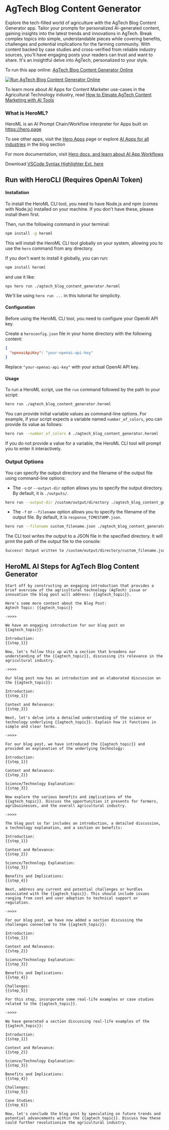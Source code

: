 # AgTech Blog Content Generator

Explore the tech-filled world of agriculture with the AgTech Blog Content Generator app. Tailor your prompts for personalized AI-generated content, gaining insights into the latest trends and innovations in AgTech. Break complex topics into simple, understandable pieces while covering benefits, challenges and potential implications for the farming community. With content backed by case studies and cross-verified from reliable industry sources, you'll have engaging posts your readers can trust and want to share. It's an insightful delve into AgTech, personalized to your style.

To run this app online: [AgTech Blog Content Generator Online](https://hero.page/app/agtech-blog-content-generator-agtech-insight:-engaging-comprehensive-content/baTzrD28UqPkfABRJ0jY)

[![Run AgTech Blog Content Generator Online](/assets/run.svg)](https://hero.page/app/agtech-blog-content-generator-agtech-insight:-engaging-comprehensive-content/baTzrD28UqPkfABRJ0jY)

To learn more about AI Apps for Content Marketer use-cases in the Agricultural Technology industry, read [How to Elevate AgTech Content Marketing with AI Tools](https://hero.page/blog/ai/agricultural-technology/how-to-elevate-agtech-content-marketing-with-ai-tools/170724)

### What is HeroML?
HeroML is an AI Prompt Chain/Workflow interpreter for Apps built on https://hero.page 

To see other apps, visit the [Hero Apps](https://hero.page/apps) page or explore [AI Apps for all industries](https://hero.page/blog) in the blog section

For more documentation, visit [Hero docs, and learn about AI App Workflows](https://hero.page/tutorials/introduction-to-heroml)

Download [VSCode Syntax Highlighter Ext. here](https://marketplace.visualstudio.com/items?itemName=hero-page.heroml)

## Run with HeroCLI (Requires OpenAI Token)

#### Installation

To install the HeroML CLI tool, you need to have Node.js and npm (comes with Node.js) installed on your machine. If you don't have these, please install them first. 

Then, run the following command in your terminal:

```bash
npm install -g heroml
```

This will install the HeroML CLI tool globally on your system, allowing you to use the `hero` command from any directory.

If you don't want to install it globally, you can run:

```bash
npm install heroml
```

and use it like:

```bash
npx hero run ./agtech_blog_content_generator.heroml
```

We'll be using `hero run ...` in this tutorial for simplicity.

#### Configuration

Before using the HeroML CLI tool, you need to configure your OpenAI API key. 

Create a `heroconfig.json` file in your home directory with the following content:

```json
{
  "openaiApiKey": "your-openai-api-key"
}
```

Replace `"your-openai-api-key"` with your actual OpenAI API key.

#### Usage

To run a HeroML script, use the `run` command followed by the path to your script:

```bash
hero run ./agtech_blog_content_generator.heroml
```

You can provide initial variable values as command-line options. For example, if your script expects a variable named `number_of_colors`, you can provide its value as follows:

```bash
hero run --number_of_colors 4 ./agtech_blog_content_generator.heroml
```

If you do not provide a value for a variable, the HeroML CLI tool will prompt you to enter it interactively.

### Output Options

You can specify the output directory and the filename of the output file using command-line options:

- The `-o` or `--output-dir` option allows you to specify the output directory. By default, it is `./outputs/`.

```bash
hero run --output-dir /custom/output/directory ./agtech_blog_content_generator.heroml
```

- The `-f` or `--filename` option allows you to specify the filename of the output file. By default, it is `response_TIMESTAMP.json`.

```bash
hero run --filename custom_filename.json ./agtech_blog_content_generator.heroml
```

The CLI tool writes the output to a JSON file in the specified directory. It will print the path of the output file to the console:

```bash
Success! Output written to /custom/output/directory/custom_filename.json
```


## HeroML AI Steps for AgTech Blog Content Generator
```
Start off by constructing an engaging introduction that provides a brief overview of the agricultural technology (AgTech) issue or innovation the blog post will address: {{agtech_topic}}. 

Here's some more context about the Blog Post:
Agtech Topic: {{agtech_topic}}

->>>>

We have an engaging introduction for our blog post on {{agtech_topic}}:

Introduction:
{{step_1}}

Now, let's follow this up with a section that broadens our understanding of the {{agtech_topic}}, discussing its relevance in the agricultural industry.

->>>>

Our blog post now has an introduction and an elaborated discussion on the {{agtech_topic}}:

Introduction:
{{step_1}}

Context and Relevance:
{{step_2}}

Next, let's delve into a detailed understanding of the science or technology underlying {{agtech_topic}}. Explain how it functions in simple and clear terms.

->>>>

For our blog post, we have introduced the {{agtech_topic}} and provided an explanation of the underlying technology:

Introduction:
{{step_1}}

Context and Relevance:
{{step_2}}

Science/Technology Explanation:
{{step_3}}

Now explore the various benefits and implications of the {{agtech_topic}}. Discuss the opportunities it presents for farmers, agribusinesses, and the overall agricultural industry.

->>>>

The blog post so far includes an introduction, a detailed discussion, a technology explanation, and a section on benefits:

Introduction:
{{step_1}}

Context and Relevance:
{{step_2}}

Science/Technology Explanation:
{{step_3}}

Benefits and Implications:
{{step_4}}

Next, address any current and potential challenges or hurdles associated with the {{agtech_topic}}. This should include issues ranging from cost and user adoption to technical support or regulation.

->>>>

For our blog post, we have now added a section discussing the challenges connected to the {{agtech_topic}}:

Introduction:
{{step_1}}

Context and Relevance:
{{step_2}}

Science/Technology Explanation:
{{step_3}}

Benefits and Implications:
{{step_4}}

Challenges:
{{step_5}}

For this step, incorporate some real-life examples or case studies related to the {{agtech_topic}}.

->>>>

We have generated a section discussing real-life examples of the {{agtech_topic}}:

Introduction:
{{step_1}}

Context and Relevance:
{{step_2}}

Science/Technology Explanation:
{{step_3}}

Benefits and Implications:
{{step_4}}

Challenges:
{{step_5}}

Case Studies:
{{step_6}}

Now, let's conclude the blog post by speculating on future trends and potential advancements within the {{agtech_topic}}. Discuss how these could further revolutionize the agricultural industry.


```

